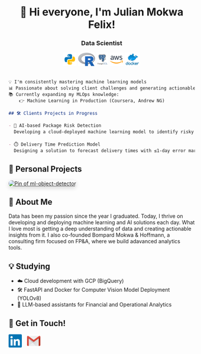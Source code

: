 <h1 align="center">👋 Hi everyone, I'm Julian Mokwa Felix!</h1>

<h3 align="center">
  <bold> Data Scientist </bold>
</h3>

<p align="center">
  <img src="images/python.png" height=36"/>
  <img src="images/R_logo.png" height=36"/>
  <img src="images/postgresql.png" height=36"/>
  <img src="images/aws.png" height=36"/>
  <img src="images/docker.png" height=36"/>
</p>


```markdown

💡 I'm consistently mastering machine learning models
📊 Passionate about solving client challenges and generating actionable insights through data
📚 Currently expanding my MLOps knowledge:
    👉 Machine Learning in Production (Coursera, Andrew NG)

## 🛠️ Clients Projects in Progress

- 🧠 AI-based Package Risk Detection
  Developing a cloud-deployed machine learning model to identify risky and potentially illegal packages

- ⏱️ Delivery Time Prediction Model 
  Designing a solution to forecast delivery times with ≤1-day error margin
```

## 🚀 Personal Projects

<p align="left">
  <a href="https://github.com/julianmfx/ml-object-detector" target="_blank">
    <img 
      src="https://github-readme-stats.vercel.app/api/pin/?username=julianmfx&repo=ml-object-detector&theme=dark" 
      alt="Pin of ml-object-detector" 
      style="border-radius:8px; box-shadow:0 4px 12px rgba(0,0,0,0.15);"
    />
  </a>
</p>

## 🌟 About Me

Data has been my passion since the year I graduated. Today, I thrive on developing and deploying machine learning and AI solutions each day. What I love most is getting a deep understanding of data and creating actionable insights from it. I also co-founded Bompard Mokwa & Hoffmann, a consulting firm focused on FP&A, where we build adavanced analytics tools.

## 💡 Studying
- ☁️ Cloud development with GCP (BigQuery)
- 🛠️ FastAPI and Docker for Computer Vision Model Deployment (YOLOv8)
- 🤖 LLM-based assistants for Financial and Operational Analytics

## 🤝 Get in Touch!
<div align="left">
  <a href="https://www.linkedin.com/in/jmf-data/" 
     target="_blank" 
     style="display:inline-block; width:36px; height:36px; margin-right:10px; cursor:pointer;">
    <img src="images/linkedin_logo.png" 
         alt="LinkedIn" 
         style="width:36px; height:36px; display:block; object-fit:cover;"/>
  </a>
  <a href="mailto:julianmfx@gmail.com" 
     style="display:inline-block; width:36px; height:36px; cursor:pointer;">
    <img src="images/gmail_logo.png" 
         alt="Gmail" 
         style="width:36px; height:36px; display:block;"/>
  </a>
</div>
